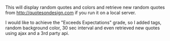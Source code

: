 This will display random quotes and colors and retrieve new random
quotes from http://quotesondesign.com if you run it on a local 
server.

I would like to achieve the "Exceeds Expectations" grade,
so I added tags, random background color, 30 sec interval and
even retrieved new quotes using ajax and a 3rd party api.

